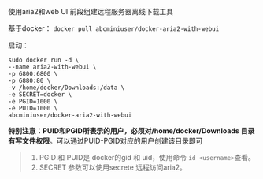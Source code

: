 使用aria2和web UI 前段组建远程服务器离线下载工具

基于docker： `docker pull abcminiuser/docker-aria2-with-webui`

启动：

```shell
sudo docker run -d \
--name aria2-with-webui \
-p 6800:6800 \
-p 6880:80 \
-v /home/docker/Downloads:/data \
-e SECRET=docker \
-e PGID=1000 \
-e PUID=1000 \
abcminiuser/docker-aria2-with-webui
```
**特别注意：PUID和PGID所表示的用户，必须对/home/docker/Downloads 目录有写文件权限**。可以通过PUID-PGID对应的用户创建该目录即可

> 1. PGID 和 PUID是 docker的gid 和 uid，使用命令 `id <username>`查看。
> 2. SECRET 参数可以使用secrete 远程访问aria2。

